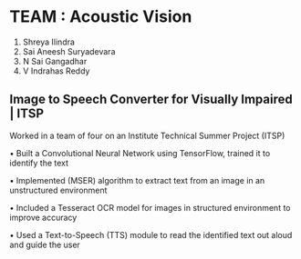# TEAM : Acoustic Vision
1. Shreya Ilindra 
2. Sai Aneesh Suryadevara
3. N Sai Gangadhar
4. V Indrahas Reddy

## Image to Speech Converter for Visually Impaired | ITSP
Worked in a team of four on an Institute Technical Summer Project (ITSP)

• Built a Convolutional Neural Network using TensorFlow, trained it to identify the text

• Implemented (MSER) algorithm to extract text from an image in an unstructured environment

• Included a Tesseract OCR model for images in structured environment to improve accuracy

• Used a Text-to-Speech (TTS) module to read the identified text out aloud and guide the user
